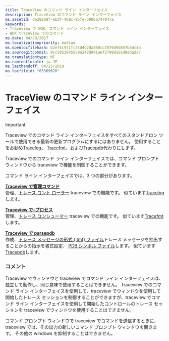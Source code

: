 ```yaml
---
title: TraceView のコマンド ライン インターフェイス
description: TraceView のコマンド ライン インターフェイス
ms.assetid: da38268f-ebdf-468c-95fe-500ba747047a
keywords:
- Traceview で WDK、コマンド ライン インターフェイス
- WDK traceview でのコマンド
ms.date: 04/20/2017
ms.localizationpriority: medium
ms.openlocfilehash: b2e74c971fc34d4d7da368ccf676d9d847b54c4a
ms.sourcegitcommit: 0cc5051945559a242d941a6f2799d161d8eba2a7
ms.translationtype: MT
ms.contentlocale: ja-JP
ms.lasthandoff: 04/23/2019
ms.locfileid: "63369620"
---
```

# <a name="traceview-command-line-interface"></a>TraceView のコマンド ライン インターフェイス

> [!IMPORTANT]
> Traceview でのコマンド ライン インターフェイスをすべてのスタンドアロン ツールで使用できる最新の更新プログラムにするにはありません。 使用することをお勧め[Tracelog](tracelog.md)、 [Tracefmt](tracefmt.md)、および[Tracepdb](tracepdb.md)代わりにします。

Traceview でのコマンド ライン インターフェイスでは、コマンド プロンプト ウィンドウから traceview で機能を制御することができます。

コマンド ライン インターフェイスでは、3 つの部分があります。

<span id="TraceView_Control_Commands"></span><span id="traceview_control_commands"></span><span id="TRACEVIEW_CONTROL_COMMANDS"></span>[**Traceview で管理コマンド**](traceview-control-commands.md)  
管理、[トレース コント ローラー](trace-controller.md) traceview での機能です。 似ています[Tracelog](tracelog.md)します。

<span id="TraceView_-process"></span><span id="traceview_-process"></span><span id="TRACEVIEW_-PROCESS"></span>[**Traceview で-プロセス**](traceview--process.md)  
管理、[トレース コンシューマー](trace-consumer.md) traceview での機能です。 似ています[Tracefmt](tracefmt.md)します。

<span id="TraceView_-parsepdb"></span><span id="traceview_-parsepdb"></span><span id="TRACEVIEW_-PARSEPDB"></span>[**Traceview で parsepdb**](traceview--parsepdb.md)  
作成、[トレース メッセージの形式 (.tmf) ファイル](trace-message-format-file.md)トレース メッセージを抽出することからの指示を書式設定、 [PDB シンボル ファイル](pdb-symbol-files.md)します。 似ています[Tracepdb](tracepdb.md)します。

### <a name="span-idcommentsspanspan-idcommentsspancomments"></a><span id="comments"></span><span id="COMMENTS"></span>コメント

Traceview でウィンドウと traceview でコマンド ライン インターフェイスは、独立して動作し、同じ意味で使用することはできません。 Traceview でのコマンド ライン インターフェイスを使用して、traceview でウィンドウを使用して開始したトレース セッションを制御することができますが、traceview でコマンド ライン インターフェイスを使用して開始したコントロールのトレース セッションを traceview でウィンドウを使用することはできません。

コマンド プロンプト ウィンドウで traceview でコマンドを送信するときに、traceview では、その出力の新しいコマンド プロンプト ウィンドウを開きます。 その他の windows を抑制することはできません。
